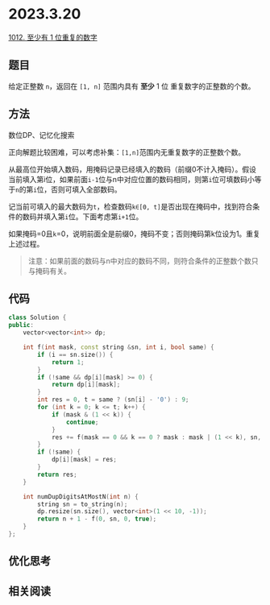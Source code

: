 # 2023.3.20

[1012. 至少有 1 位重复的数字](https://leetcode.cn/problems/numbers-with-repeated-digits/)

## 题目

给定正整数 `n`，返回在 `[1, n]` 范围内具有 **至少** 1 位 重复数字的正整数的个数。

## 方法

数位DP、记忆化搜索

正向解题比较困难，可以考虑补集：`[1,n]`范围内无重复数字的正整数个数。

从最高位开始填入数码，用掩码记录已经填入的数码（前缀0不计入掩码）。假设当前填入第i位，如果前面`i-1`位与n中对应位置的数码相同，则第`i`位可填数码小等于`n`的第`i`位，否则可填入全部数码。

记当前可填入的最大数码为`t`，检查数码`k∈[0, t]`是否出现在掩码中，找到符合条件的数码并填入第`i`位。下面考虑第`i+1`位。

如果掩码=0且`k`=0，说明前面全是前缀0，掩码不变；否则掩码第k位设为1。重复上述过程。

> 注意：如果前面的数码与n中对应的数码不同，则符合条件的正整数个数只与掩码有关。



## 代码

``` cpp
class Solution {
public:
    vector<vector<int>> dp;

    int f(int mask, const string &sn, int i, bool same) {
        if (i == sn.size()) {
            return 1;
        }
        if (!same && dp[i][mask] >= 0) {
            return dp[i][mask];
        }
        int res = 0, t = same ? (sn[i] - '0') : 9;
        for (int k = 0; k <= t; k++) {
            if (mask & (1 << k)) {
                continue;
            }
            res += f(mask == 0 && k == 0 ? mask : mask | (1 << k), sn, i + 1, same && k == t);
        }
        if (!same) {
            dp[i][mask] = res;
        }
        return res;
    }

    int numDupDigitsAtMostN(int n) {
        string sn = to_string(n);
        dp.resize(sn.size(), vector<int>(1 << 10, -1));
        return n + 1 - f(0, sn, 0, true);
    }
};
```

## 优化思考


## 相关阅读


